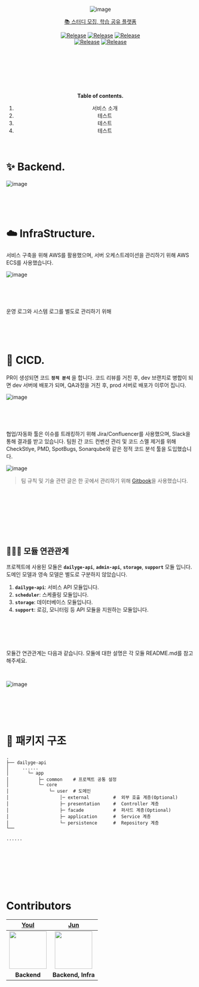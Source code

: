 
<div align="center">

![image](https://avatars.githubusercontent.com/u/170791409?s=400&u=dc5c8ff1ff0be4e08bd47e773f94db276f48896d&v=4)

</div>
  
<div align="center">
  
  
  [📚 스터디 모집, 학습 공유 플랫폼](https://lnshare-study.com/) <br>

  [![Release](https://img.shields.io/badge/-%F0%9F%92%AB%20Web%20Service-blue)](https://lnshare-study.com/)
  [![Release](https://img.shields.io/badge/%E2%9C%A8%20release-v1.0.0-brightgreen)]() [![Release](https://img.shields.io/badge/%E2%9C%A8%20release-v1.0.0-brightgreen)]() <br/>
  [![Release](https://img.shields.io/badge/%E2%9C%A8%20release-v1.0.0-brightgreen)]()
  [![Release](https://img.shields.io/badge/%E2%9C%A8%20release-v1.0.0-brightgreen)]()

</div>
<br/>

<br/><br/><br/><br/>

<div align="center">
  
  
  **Table of contents.** <br>

  1. 서비스 소개
  2. 테스트<br/>
  3. 테스트<br/>
  4. 테스트<br/>

</div>
<br/>


# ✨ Backend.

![image](https://img1.daumcdn.net/thumb/R1280x0/?scode=mtistory2&fname=https%3A%2F%2Fblog.kakaocdn.net%2Fdn%2FG9Nmi%2FbtsH9FZOYqq%2FmoUcUwmJZ4Mz9Lxz4LVKc1%2Fimg.png)

<br/><br/><br/>

# ☁️ InfraStructure.

서비스 구축을 위해 AWS를 활용했으며, 서버 오케스트레이션을 관리하기 위해 AWS ECS를 사용했습니다. 

![image](https://img1.daumcdn.net/thumb/R1280x0/?scode=mtistory2&fname=https%3A%2F%2Fblog.kakaocdn.net%2Fdn%2FMJrxl%2FbtsH8D9VGQD%2F3iBRoE6uo58NXsl9e2r260%2Fimg.png)

<br/><br/><br/>

운영 로그와 시스템 로그를 별도로 관리하기 위해 

<br/><br/><br/>

# 🐳 CICD.

PR이 생성되면 코드 **`정적 분석`** 을 합니다. 코드 리뷰를 거친 후, dev 브랜치로 병합이 되면 dev 서버에 배포가 되며, QA과정을 거친 후, prod 서버로 배포가 이루어 집니다.

![image](https://img1.daumcdn.net/thumb/R1280x0/?scode=mtistory2&fname=https%3A%2F%2Fblog.kakaocdn.net%2Fdn%2Fr93f9%2FbtsH8AyHS2Z%2FGkQyAVeysys35m6sR5fhA1%2Fimg.png)

<br/><br/><br/>

협업/자동화 툴은 이슈를 트래킹하기 위해 Jira/Confluencer를 사용했으며, Slack을 통해 결과를 받고 있습니다. 팀원 간 코드 컨벤션 관리 및 코드 스멜 제거를 위해 CheckStlye, PMD, SpotBugs, Sonarqube와 같은 정적 코드 분석 툴을 도입했습니다. 

![image](https://img1.daumcdn.net/thumb/R1280x0/?scode=mtistory2&fname=https%3A%2F%2Fblog.kakaocdn.net%2Fdn%2FofFbV%2FbtsH9GLbQKK%2FyJNQ4fKw2DK1VaW6vRbpY1%2Fimg.png)

> 팀 규칙 및 기술 관련 글은 한 곳에서 관리하기 위해 [Gitbook]()을 사용했습니다.

<br/><br/><br/><br/><br/><br/><br/>

## 👨‍👩‍👦 모듈 연관관계

프로젝트에 사용된 모듈은 **`dailyge-api`**, **`admin-api`**, **`storage`**, **`support`** 모듈 입니다. 도메인 모델과 영속 모델은 별도로 구분하지 않았습니다.

1. **`dailyge-api`**: 서비스 API 모듈입니다.
2. **`scheduler`**: 스케줄링 모듈입니다.
3. **`storage`**: 데이터베이스 모듈입니다.
4. **`support`**: 로깅, 모니터링 등 API 모듈을 지원하는 모듈입니다.

<br/><br/><br/><br/>

모듈간 연관관계는 다음과 같습니다. 모듈에 대한 설명은 각 모듈 README.md를 참고해주세요.

<br/>

![image](https://img1.daumcdn.net/thumb/R1280x0/?scode=mtistory2&fname=https%3A%2F%2Fblog.kakaocdn.net%2Fdn%2FcHD02o%2FbtsH8G6bEze%2FgkOXvPS5h9ZNeIdKRDl9VK%2Fimg.png)

<br/><br/><br/><br/>

# 📁 패키지 구조



```shell
.
├── dailyge-api
│     ......
│       └─ app
│           ├─ common    # 프로젝트 공통 설정
│           └─ core
│               └─ user  # 도메인            
│                   │─ external         #  외부 호출 계층(Optional) 
│                   ├─ presentation     #  Controller 계층            
│                   ├─ facade           #  퍼사드 계층(Optional)        
│                   ├─ application      #  Service 계층               
│                   └─ persistence      #  Repository 계층            
└── 

......

```

<br/><br/><br/><br/><br/><br/>

# Contributors

| [Youl](https://github.com/kkk5474096) | [Jun](https://github.com/unam98) |
| :---: | :---: |
|<img width="100" src="https://github.com/depromeet/TeumTeum-Android/assets/89737271/513cb651-bc4a-4b91-85f3-5090da6cfc4a.jpg">|<img width="100" src="https://avatars.githubusercontent.com/u/92818747?v=4">|
|**Backend**|**Backend, Infra**|


<br/><br/><br/><br/><br/><br/><br/>


